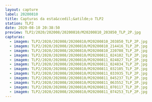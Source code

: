 ```yaml
---
layout: capture
label: 20200810
title: Capturas da esta&ccedil;&atilde;o TLP2
station: TLP2
date: 2020-08-10 20:38:50
preview: TLP2/2020/202008/20200810/M20200810_203850_TLP_2P.jpg
capturas:
  - imagem: TLP2/2020/202008/20200810/M20200810_203850_TLP_2P.jpg
  - imagem: TLP2/2020/202008/20200810/M20200810_214416_TLP_2P.jpg
  - imagem: TLP2/2020/202008/20200810/M20200810_220708_TLP_2P.jpg
  - imagem: TLP2/2020/202008/20200810/M20200811_024102_TLP_2P.jpg
  - imagem: TLP2/2020/202008/20200810/M20200811_024827_TLP_2P.jpg
  - imagem: TLP2/2020/202008/20200810/M20200811_024834_TLP_2P.jpg
  - imagem: TLP2/2020/202008/20200810/M20200811_032105_TLP_2P.jpg
  - imagem: TLP2/2020/202008/20200810/M20200811_033935_TLP_2P.jpg
  - imagem: TLP2/2020/202008/20200810/M20200811_045237_TLP_2P.jpg
  - imagem: TLP2/2020/202008/20200810/M20200811_063552_TLP_2P.jpg
  - imagem: TLP2/2020/202008/20200810/M20200811_070117_TLP_2P.jpg
  - imagem: TLP2/2020/202008/20200810/M20200811_074253_TLP_2P.jpg
---
```

